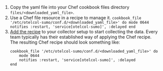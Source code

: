 <head>
  <meta name="robots" content="noindex" />
</head>

1. Copy the yaml file into your Chef cookbook files directory `files/<downloaded_yaml_file>`.
2. Use a Chef file resource in a recipe to manage it.
    `
    cookbook_file '/etc/otelcol-sumo/conf.d/<downloaded_yaml_file>' do
    	mode 0644
        notifies :restart, 'service[otelcol-sumo]', :delayed
    end
    `
3. [Add the recipe](https://github.com/SumoLogic/sumologic-otel-collector/blob/main/examples/chef/sumologic-otel-collector/README.md) to your collector setup to start collecting the data. Every team typically has their established way of applying the Chef recipe. The resulting Chef recipe should look something like:
    ```
    cookbook_file '/etc/otelcol-sumo/conf.d/<downloaded_yaml_file>' do
        mode 0644
        notifies :restart, 'service[otelcol-sumo]', :delayed
    end
    ```
